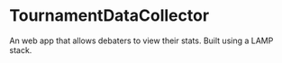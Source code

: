 # TournamentDataCollector
An web app that allows debaters to view their stats. Built using a LAMP stack.
